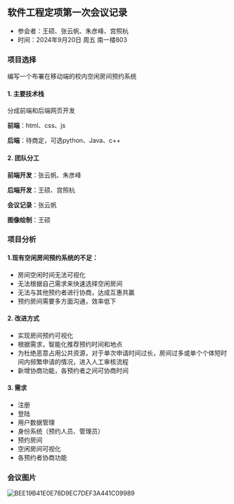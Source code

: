 ## 软件工程定项第一次会议记录

- 参会者：王硕、张云帆、朱彦峰、宫照杭
- 时间：2024年9月20日 周五 南一楼803

### 项目选择

 编写一个布署在移动端的校内空闲房间预约系统

#### 1. 主要技术栈

分成前端和后端网页开发

**前端**：html、css、js

**后端**：待商定，可选python、Java、c++

#### 2. 团队分工

**前端开发**：张云帆、朱彦峰

**后端开发**：王硕、宫照杭

**会议记录**：张云帆

**图像绘制**：王硕

### 项目分析

#### 1.现有空闲房间预约系统的不足：

- 房间空闲时间无法可视化
- 无法根据自己需求来快速选择空闲房间
- 无法与其他预约者进行协商，达成互惠共赢
- 预约房间需要多方面沟通，效率低下

#### 2. 改进方式

- 实现房间预约可视化
- 根据需求，智能化推荐预约时间和地点
- 为杜绝恶意占用公共资源，对于单次申请时间过长，房间过多或单个个体短时间内频繁申请的情况，进入人工审核流程
- 新增协商功能，各预约者之间可协商时间

#### 3. 需求

- 注册
- 登陆
- 用户数据管理
- 身份系统（预约人员、管理员）
- 预约房间
- 空闲房间可视化
- 各预约者协商功能

### 会议图片

![BEE19B41E0E78D9EC7DEF3A441C09989](BEE19B41E0E78D9EC7DEF3A441C09989.jpg)